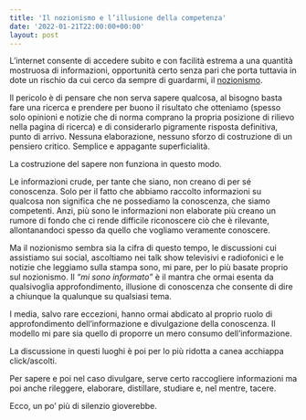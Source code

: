 ```yaml
---
title: 'Il nozionismo e l’illusione della competenza'
date: '2022-01-21T22:00:00+00:00'
layout: post
---
```


L’internet consente di accedere subito e con facilità estrema a una quantità mostruosa di informazioni, opportunità certo senza pari che porta tuttavia in dote un rischio da cui cerco da sempre di guardarmi, il [nozionismo](https://www.treccani.it/vocabolario/nozionismo/).

Il pericolo è di pensare che non serva sapere qualcosa, al bisogno basta fare una ricerca e prendere per buono il risultato che otteniamo (spesso solo opinioni e notizie che di norma comprano la propria posizione di rilievo nella pagina di ricerca) e di considerarlo pigramente risposta definitiva, punto di arrivo. Nessuna elaborazione, nessuno sforzo di costruzione di un pensiero critico. Semplice e appagante superficialità.

La costruzione del sapere non funziona in questo modo.

Le informazioni crude, per tante che siano, non creano di per sé conoscenza. Solo per il fatto che abbiamo raccolto informazioni su qualcosa non significa che ne possediamo la conoscenza, che siamo competenti. Anzi, più sono le informazioni non elaborate più creano un rumore di fondo che ci rende difficile riconoscere ciò che è rilevante, allontanandoci spesso da quello che vogliamo veramente conoscere.

Ma il nozionismo sembra sia la cifra di questo tempo, le discussioni cui assistiamo sui social, ascoltiamo nei talk show televisivi e radiofonici e le notizie che leggiamo sulla stampa sono, mi pare, per lo più basate proprio sul nozionismo. Il *“mi sono informato”* è il mantra che ormai esenta da qualsivoglia approfondimento, illusione di conoscenza che consente di dire a chiunque la qualunque su qualsiasi tema.

I media, salvo rare eccezioni, hanno ormai abdicato al proprio ruolo di approfondimento dell’informazione e divulgazione della conoscenza. Il modello mi pare sia quello di proporre un mero consumo dell’informazione.

La discussione in questi luoghi è poi per lo più ridotta a canea acchiappa click/ascolti.

Per sapere e poi nel caso divulgare, serve certo raccogliere informazioni ma poi anche rileggere, elaborare, distillare, studiare e, nel mentre, tacere.

Ecco, un po’ più di silenzio gioverebbe.